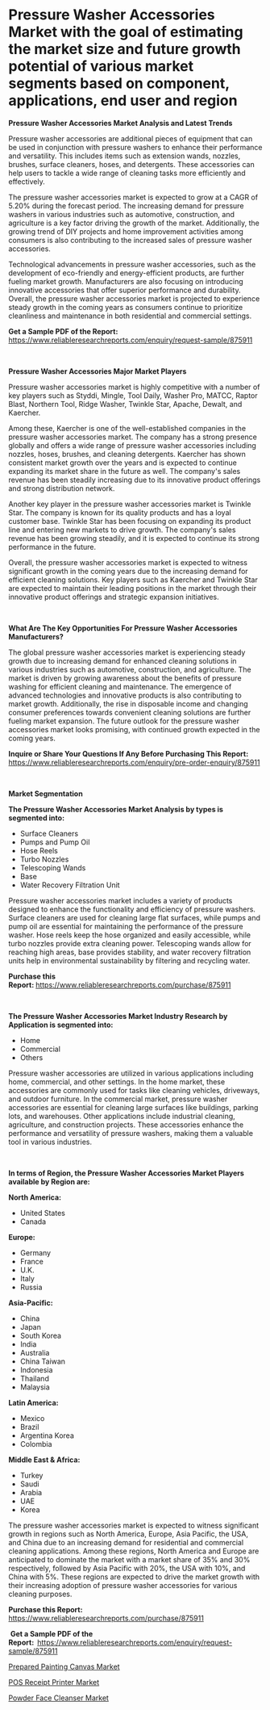 <p><h1>Pressure Washer Accessories Market with the goal of estimating the market size and future growth potential of various market segments based on component, applications, end user and region</h1></p><p><strong>Pressure Washer Accessories Market Analysis and Latest Trends</strong></p>
<p><p>Pressure washer accessories are additional pieces of equipment that can be used in conjunction with pressure washers to enhance their performance and versatility. This includes items such as extension wands, nozzles, brushes, surface cleaners, hoses, and detergents. These accessories can help users to tackle a wide range of cleaning tasks more efficiently and effectively.</p><p>The pressure washer accessories market is expected to grow at a CAGR of 5.20% during the forecast period. The increasing demand for pressure washers in various industries such as automotive, construction, and agriculture is a key factor driving the growth of the market. Additionally, the growing trend of DIY projects and home improvement activities among consumers is also contributing to the increased sales of pressure washer accessories.</p><p>Technological advancements in pressure washer accessories, such as the development of eco-friendly and energy-efficient products, are further fueling market growth. Manufacturers are also focusing on introducing innovative accessories that offer superior performance and durability. Overall, the pressure washer accessories market is projected to experience steady growth in the coming years as consumers continue to prioritize cleanliness and maintenance in both residential and commercial settings.</p></p>
<p><strong>Get a Sample PDF of the Report:&nbsp;</strong> <a href="https://www.reliableresearchreports.com/enquiry/request-sample/875911">https://www.reliableresearchreports.com/enquiry/request-sample/875911</a></p>
<p>&nbsp;</p>
<p><strong>Pressure Washer Accessories Major Market Players</strong></p>
<p><p>Pressure washer accessories market is highly competitive with a number of key players such as Styddi, Mingle, Tool Daily, Washer Pro, MATCC, Raptor Blast, Northern Tool, Ridge Washer, Twinkle Star, Apache, Dewalt, and Kaercher.</p><p>Among these, Kaercher is one of the well-established companies in the pressure washer accessories market. The company has a strong presence globally and offers a wide range of pressure washer accessories including nozzles, hoses, brushes, and cleaning detergents. Kaercher has shown consistent market growth over the years and is expected to continue expanding its market share in the future as well. The company's sales revenue has been steadily increasing due to its innovative product offerings and strong distribution network.</p><p>Another key player in the pressure washer accessories market is Twinkle Star. The company is known for its quality products and has a loyal customer base. Twinkle Star has been focusing on expanding its product line and entering new markets to drive growth. The company's sales revenue has been growing steadily, and it is expected to continue its strong performance in the future.</p><p>Overall, the pressure washer accessories market is expected to witness significant growth in the coming years due to the increasing demand for efficient cleaning solutions. Key players such as Kaercher and Twinkle Star are expected to maintain their leading positions in the market through their innovative product offerings and strategic expansion initiatives.</p></p>
<p>&nbsp;</p>
<p><strong>What Are The Key Opportunities For Pressure Washer Accessories Manufacturers?</strong></p>
<p><p>The global pressure washer accessories market is experiencing steady growth due to increasing demand for enhanced cleaning solutions in various industries such as automotive, construction, and agriculture. The market is driven by growing awareness about the benefits of pressure washing for efficient cleaning and maintenance. The emergence of advanced technologies and innovative products is also contributing to market growth. Additionally, the rise in disposable income and changing consumer preferences towards convenient cleaning solutions are further fueling market expansion. The future outlook for the pressure washer accessories market looks promising, with continued growth expected in the coming years.</p></p>
<p><strong>Inquire or Share Your Questions If Any Before Purchasing This Report:</strong> <a href="https://www.reliableresearchreports.com/enquiry/pre-order-enquiry/875911">https://www.reliableresearchreports.com/enquiry/pre-order-enquiry/875911</a></p>
<p>&nbsp;</p>
<p><strong>Market Segmentation</strong></p>
<p><strong>The Pressure Washer Accessories Market Analysis by types is segmented into:</strong></p>
<p><ul><li>Surface Cleaners</li><li>Pumps and Pump Oil</li><li>Hose Reels</li><li>Turbo Nozzles</li><li>Telescoping Wands</li><li>Base</li><li>Water Recovery Filtration Unit</li></ul></p>
<p><p>Pressure washer accessories market includes a variety of products designed to enhance the functionality and efficiency of pressure washers. Surface cleaners are used for cleaning large flat surfaces, while pumps and pump oil are essential for maintaining the performance of the pressure washer. Hose reels keep the hose organized and easily accessible, while turbo nozzles provide extra cleaning power. Telescoping wands allow for reaching high areas, base provides stability, and water recovery filtration units help in environmental sustainability by filtering and recycling water.</p></p>
<p><strong>Purchase this Report:&nbsp;</strong><a href="https://www.reliableresearchreports.com/purchase/875911">https://www.reliableresearchreports.com/purchase/875911</a></p>
<p>&nbsp;</p>
<p><strong>The Pressure Washer Accessories Market Industry Research by Application is segmented into:</strong></p>
<p><ul><li>Home</li><li>Commercial</li><li>Others</li></ul></p>
<p><p>Pressure washer accessories are utilized in various applications including home, commercial, and other settings. In the home market, these accessories are commonly used for tasks like cleaning vehicles, driveways, and outdoor furniture. In the commercial market, pressure washer accessories are essential for cleaning large surfaces like buildings, parking lots, and warehouses. Other applications include industrial cleaning, agriculture, and construction projects. These accessories enhance the performance and versatility of pressure washers, making them a valuable tool in various industries.</p></p>
<p>&nbsp;</p>
<p><strong>In terms of Region, the Pressure Washer Accessories Market Players available by Region are:</strong></p>
<p>
    <p> <strong> North America: </strong>
        <ul>
            <li>United States</li>
            <li>Canada</li>
        </ul>
        </p> 
    <p> <strong> Europe: </strong>
        <ul>
            <li>Germany</li>
            <li>France</li>
            <li>U.K.</li>
            <li>Italy</li>
            <li>Russia</li>
        </ul>
        </p> 
    <p> <strong> Asia-Pacific: </strong>
        <ul>
            <li>China</li>
            <li>Japan</li>
            <li>South Korea</li>
            <li>India</li>
            <li>Australia</li>
            <li>China Taiwan</li>
            <li>Indonesia</li>
            <li>Thailand</li>
            <li>Malaysia</li>
        </ul>
        </p> 
    <p> <strong> Latin America: </strong>
        <ul>
            <li>Mexico</li>
            <li>Brazil</li>
            <li>Argentina Korea</li>
            <li>Colombia</li>
        </ul>
        </p> 
    <p> <strong> Middle East & Africa: </strong>
        <ul>
            <li>Turkey</li>
            <li>Saudi</li>
            <li>Arabia</li>
            <li>UAE</li>
            <li>Korea</li>
        </ul>
    </p>
    </p>
<p><p>The pressure washer accessories market is expected to witness significant growth in regions such as North America, Europe, Asia Pacific, the USA, and China due to an increasing demand for residential and commercial cleaning applications. Among these regions, North America and Europe are anticipated to dominate the market with a market share of 35% and 30% respectively, followed by Asia Pacific with 20%, the USA with 10%, and China with 5%. These regions are expected to drive the market growth with their increasing adoption of pressure washer accessories for various cleaning purposes.</p></p>
<p><strong>Purchase this Report: </strong><a href="https://www.reliableresearchreports.com/purchase/875911">https://www.reliableresearchreports.com/purchase/875911</a></p>
<p>&nbsp;<strong>Get a Sample PDF of the Report:&nbsp;&nbsp;</strong><a href="https://www.reliableresearchreports.com/enquiry/request-sample/875911">https://www.reliableresearchreports.com/enquiry/request-sample/875911</a></p>
<p><strong></strong></p>
<p><p><a href="https://github.com/seekum/Market-Research-Report-List-1/blob/main/prepared-painting-canvas-market.md">Prepared Painting Canvas Market</a></p><p><a href="https://github.com/bobicer/Market-Research-Report-List-2/blob/main/pos-receipt-printer-market.md">POS Receipt Printer Market</a></p><p><a href="https://github.com/timeliteaut/Market-Research-Report-List-1/blob/main/powder-face-cleanser-market.md">Powder Face Cleanser Market</a></p></p>